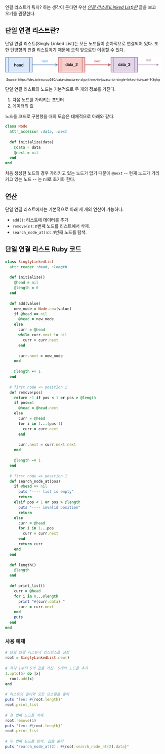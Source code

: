 
연결 리스트가 뭐지? 하는 생각이 든다면 우선 <i>[연결 리스트(Linked List)란](./ko-data-structure-linked-list)</i> 
글을 보고 오기를 권장한다.

<div class="divider"></div>

## 단일 연결 리스트란?
단일 연결 리스트(Singly Linked List)는 모든 노드들이 순차적으로 연결되어 있다. 
또한 단방향의 연결 리스트이기 때문에 오직 앞으로만 이동할 수 있다.

![Linked List image](assets/data-structure/linked-list/linkedlist.png)
<div style="font-size: 10px; text-align: center;">Source: https://dev.to/swarup260/data-structures-algorithms-in-javascript-single-linked-list-part-1-3ghg</div>

단일 연결 리스트의 노드는 기본적으로 두 개의 정보를 가진다.
1. 다음 노드를 가리키는 포인터
2. 데이터의 값

노드를 코드로 구현했을 때의 모습은 대체적으로 아래와 같다.

```rb
class Node
  attr_accessor :data, :next
  
  def initialize(data)
    @data = data
    @next = nil
  end
end
```

처음 생성한 노드의 경우 가리키고 있는 노드가 없기 때문에 `@next` -- 현재 노드가 가리키고 있는 노드 -- 는 nil로 초기화 한다.

<div class="divider"></div>

## 연산

단일 연결 리스트에서는 기본적으로 아래 세 개의 연산이 가능하다.
- `add()`: 리스트에 데이터를 추가
- `remove(n)`: <i>n</i>번째 노드를 리스트에서 삭제. 
- `search_node_at(n)`: <i>n</i>번째 노드를 탐색.

<div class="divider"></div>

## 단일 연결 리스트 Ruby 코드

```rb
class SinglyLinkedList
  attr_reader :head, :length

  def initialize()
    @head = nil
    @length = 0
  end

  def add(value)
    new_node = Node.new(value)
    if @head == nil
      @head = new_node
    else
      curr = @head
      while curr.next != nil
        curr = curr.next
      end

      curr.next = new_node
    end

    @length += 1
  end

  # first node => position 1
  def remove(pos)
    return -1 if pos < 1 or pos > @length
    if pos==1
      @head = @head.next
    else
      curr = @head
      for i in 1...(pos-1)
        curr = curr.next
      end

      curr.next = curr.next.next
    end

    @length -= 1
  end

  # first node => position 1
  def search_node_at(pos)
    if @head == nil
      puts "---- list is empty"
      return 
    elsif pos < 1 or pos > @length
      puts "---- invalid position"
      return
    else
      curr = @head
      for i in 1...pos
        curr = curr.next
      end
      return curr
    end
  end

  def length()
    @length
  end

  def print_list()
    curr = @head
    for i in 0...@length
      print "#{curr.data} "
      curr = curr.next
    end
    puts
  end
end
```

### 사용 예제

```rb
# 단일 연결 리스트의 인스턴스를 생성
root = SinglyLinkedList.new()

# 각각 1부터 5의 값을 가진  5개의 노드를 추가
1.upto(5) do |x|
  root.add(x)
end

# 리스트의 길이와 모든 요소를들 출력
puts "len: #{root.length}"
root.print_list

# 첫 번째 노드를 삭제
root.remove(1)
puts "len: #{root.length}"
root.print_list

# 두 번째 노드를 탐색, 값을 출력
puts "search_node_at(2): #{root.search_node_at(2).data}"
```
